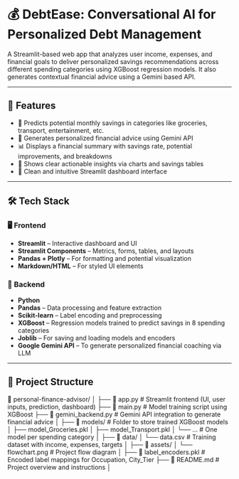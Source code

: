 # 💰 DebtEase: Conversational AI for Personalized Debt Management

A Streamlit-based web app that analyzes user income, expenses, and financial goals to deliver personalized savings recommendations across different spending categories using XGBoost regression models. It also generates contextual financial advice using a Gemini based API.

---

## 🚀 Features

- 🧠 Predicts potential monthly savings in categories like groceries, transport, entertainment, etc.
- 💬 Generates personalized financial advice using Gemini API
- 📊 Displays a financial summary with savings rate, potential improvements, and breakdowns
- 🧾 Shows clear actionable insights via charts and savings tables
- 🧩 Clean and intuitive Streamlit dashboard interface

---

## 🛠️ Tech Stack

### 🖥️ Frontend
- **Streamlit** – Interactive dashboard and UI
- **Streamlit Components** – Metrics, forms, tables, and layouts
- **Pandas + Plotly** – For formatting and potential visualization
- **Markdown/HTML** – For styled UI elements

### 🧪 Backend
- **Python**
- **Pandas** – Data processing and feature extraction
- **Scikit-learn** – Label encoding and preprocessing
- **XGBoost** – Regression models trained to predict savings in 8 spending categories
- **Joblib** – For saving and loading models and encoders
- **Google Gemini API** – To generate personalized financial coaching via LLM

---

## 📂 Project Structure

📁 personal-finance-advisor/
│
├── 📄 app.py                  # Streamlit frontend (UI, user inputs, prediction, dashboard)
├── 📄 main.py                 # Model training script using XGBoost
├── 📄 gemini_backend.py       # Gemini API integration to generate financial advice
│
├── 📁 models/                 # Folder to store trained XGBoost models
│   ├── model_Groceries.pkl
│   ├── model_Transport.pkl
│   └── ...                   # One model per spending category
│
├── 📁 data/
│   └── data.csv              # Training dataset with income, expenses, targets
│
├── 📁 assets/
│   └── flowchart.png         # Project flow diagram
│
├── 📄 label_encoders.pkl     # Encoded label mappings for Occupation, City_Tier
├── 📄 README.md              # Project overview and instructions
│



